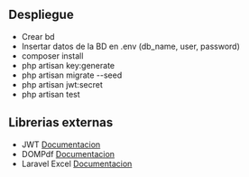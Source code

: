 
## Despliegue

- Crear bd
- Insertar datos de la BD en .env (db_name, user, password)
- composer install 
- php artisan key:generate
- php artisan migrate --seed
- php artisan jwt:secret
- php artisan test

## Librerias externas

- JWT [Documentacion](https://jwt-auth.readthedocs.io/en/develop/)
- DOMPdf [Documentacion](https://github.com/barryvdh/laravel-dompdf)
- Laravel Excel [Documentacion](https://laravel-excel.com/)


